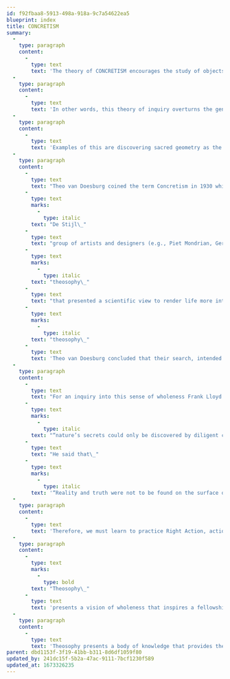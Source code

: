 ```yaml
---
id: f92fbaa8-5913-498a-918a-9c7a54622ea5
blueprint: index
title: CONCRETISM
summary:
  -
    type: paragraph
    content:
      -
        type: text
        text: 'The theory of CONCRETISM encourages the study of objects as dynamic systems for a depth of meaning and relational values revealing an inner world, considered “abstract” because invisible, that unfolds a network of relationships and values as a world of ONENESS, opposite to the ordinary sense of “reality” in the world of appearances.'
  -
    type: paragraph
    content:
      -
        type: text
        text: 'In other words, this theory of inquiry overturns the generalized notion that the world around us is “real” and “concrete,” and designates the inner, intangible world as “abstract” by realizing that the hidden networking begins to reflect relationships of underlying principals directing values and meaning far beyond the limited factor of appearances and into a unity of wholeness or: Oneness. That unity of Oneness reveals the true “Concrete” world with a capital “C” for a true sense of Reality with a capital “R”!'
  -
    type: paragraph
    content:
      -
        type: text
        text: 'Examples of this are discovering sacred geometry as the underlying principle for good form, learning the inner “character” of a person and a true sense of identity with that individual, and gaining a sense of awe and wonder when brought into a relationship with a huge tree. In this sense, we perceive relationships as these, extracted from that deep sense of wholeness, from that REALITY, from that CONCRETE Reality, to derive a sense of true Poetic Essence, a knowing that is powerful, dynamic, and a truly living sense of CONCRETISM.'
  -
    type: paragraph
    content:
      -
        type: text
        text: "Theo van Doesburg coined the term Concretism in 1930 while leading the Dutch\_"
      -
        type: text
        marks:
          -
            type: italic
        text: "De Stijl\_"
      -
        type: text
        text: "group of artists and designers (e.g., Piet Mondrian, Gerrit Rietveld, and others) who sought to capture and express the “spiritual” in art. Their search led them to use visual abstractions thus avoiding mere repetition of the external world of objects. Also influencing the group was the deep interest from studies happening locally called\_"
      -
        type: text
        marks:
          -
            type: italic
        text: "theosophy\_"
      -
        type: text
        text: "that presented a scientific view to render life more intelligible by connecting us with wholeness. After studying\_"
      -
        type: text
        marks:
          -
            type: italic
        text: "theosophy\_"
      -
        type: text
        text: 'Theo van Doesburg concluded that their search, intended to express the spiritual in art, was a search to find that true sense of Reality at the heart of meaning and value. In other words, using the “abstract” means searching for truth with the creation of artifacts from which we gain a sense of wholeness. Theo decided that this creation is not limited to abstract shapes and colors but can also be found in other ways to serve the same purpose of inquiry in the search of Reality, hence a true sense of Reality from that principle of Oneness—which he called Concretism.'
  -
    type: paragraph
    content:
      -
        type: text
        text: "For an inquiry into this sense of wholeness Frank Lloyd Wright, for example, believed that\_"
      -
        type: text
        marks:
          -
            type: italic
        text: "“nature’s secrets could only be discovered by diligent contemplation.”\_"
      -
        type: text
        text: "He said that\_"
      -
        type: text
        marks:
          -
            type: italic
        text: '“Reality and truth were not to be found on the surface of things but require extensive probing and thought to yield valuable lessons.”'
  -
    type: paragraph
    content:
      -
        type: text
        text: 'Therefore, we must learn to practice Right Action, action that comes with critical discernment, inseeing, contemplation, and mindfulness to bring about an inner, poetic, spiritual sense of mediation which stimulates within the designer the full nature of creative capacities. Only from that can the process truly become a purposeful act of DESIGN with a capital D.'
  -
    type: paragraph
    content:
      -
        type: text
        marks:
          -
            type: bold
        text: "Theosophy\_"
      -
        type: text
        text: 'presents a vision of wholeness that inspires a fellowship united in study, meditation, and service. It encourages open-minded inquiry into the wisdom of the ages, respects the unity of all life, and helps people explore spiritual self-transformation. Theosophy holds an ethic on the fact that every action, feeling, and thought affect all other beings, which makes each of us capable of and responsible for contributing to the benefit of the whole.'
  -
    type: paragraph
    content:
      -
        type: text
        text: 'Theosophy presents a body of knowledge that provides theory, practice, and techniques to enable us to free ourselves from the limitations of ordinary life. This knowledge is the Ancient Wisdom, the perennial philosophy, the wisdom tradition. Being universally true, it is found all over the world in many different forms, depending upon the time and circumstances and the people it is addressing. Theosophy is one version of this Ancient Wisdom in recent times. Derived from Greek roots meaning “divine wisdom,” it reveals a body of knowledge that tells us about our place in the universe and why the world is the way it is. Although it agrees in many respects with scientific theories, it goes beyond them in addressing unseen realities that we all experience, but often do not understand.'
parent: dbd1153f-3f19-41bb-b311-8d6df1059f80
updated_by: 241dc15f-5b2a-47ac-9111-7bcf1230f589
updated_at: 1673326235
---
```

